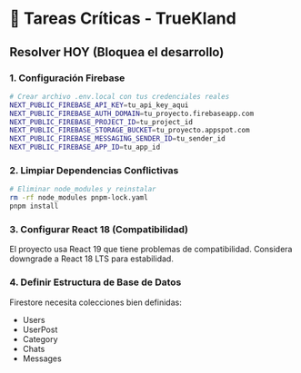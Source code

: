 # 🚨 Tareas Críticas - TrueKland

## Resolver HOY (Bloquea el desarrollo)

### 1. Configuración Firebase
```bash
# Crear archivo .env.local con tus credenciales reales
NEXT_PUBLIC_FIREBASE_API_KEY=tu_api_key_aqui
NEXT_PUBLIC_FIREBASE_AUTH_DOMAIN=tu_proyecto.firebaseapp.com
NEXT_PUBLIC_FIREBASE_PROJECT_ID=tu_project_id
NEXT_PUBLIC_FIREBASE_STORAGE_BUCKET=tu_proyecto.appspot.com
NEXT_PUBLIC_FIREBASE_MESSAGING_SENDER_ID=tu_sender_id
NEXT_PUBLIC_FIREBASE_APP_ID=tu_app_id
```

### 2. Limpiar Dependencias Conflictivas
```bash
# Eliminar node_modules y reinstalar
rm -rf node_modules pnpm-lock.yaml
pnpm install
```

### 3. Configurar React 18 (Compatibilidad)
El proyecto usa React 19 que tiene problemas de compatibilidad.
Considera downgrade a React 18 LTS para estabilidad.

### 4. Definir Estructura de Base de Datos
Firestore necesita colecciones bien definidas:
- Users
- UserPost  
- Category
- Chats
- Messages
